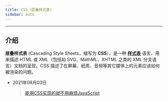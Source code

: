 ```yaml
---
title: CSS（层叠样式表）
sidebar: auto
---
```

---
## 介绍

**层叠样式表** (Cascading Style Sheets，缩写为 **CSS**），是一种 [**样式表**](https://developer.mozilla.org/zh-CN/docs/Web/API/StyleSheet) 语言，用来描述 HTML 或 XML（包括如 SVG、MathML、XHTML 之类的 XML 分支语言）文档的呈现。CSS 描述了在屏幕、纸质、音频等其它媒体上的元素应该如何被渲染的问题。

* 2021年08月03日
  >[能用CSS实现的就不用麻烦JavaScript](20210803.md)